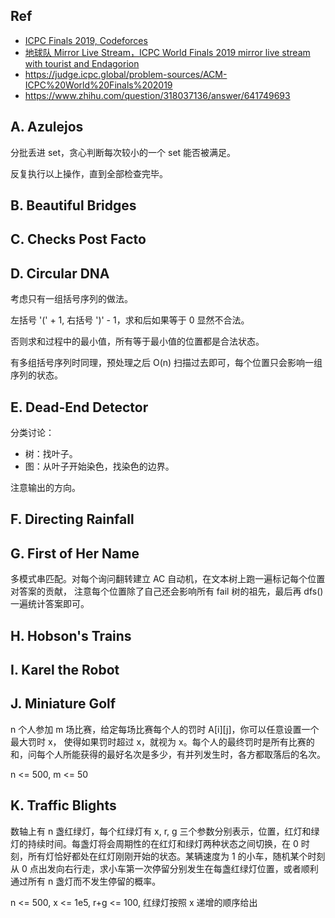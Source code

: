 ## Ref
- [ICPC Finals 2019, Codeforces](https://codeforces.com/blog/entry/66365)
- [地球队 Mirror Live Stream，ICPC World Finals 2019 mirror live stream with tourist and Endagorion](https://www.youtube.com/watch?v=X6YdKQspOBk)
- https://judge.icpc.global/problem-sources/ACM-ICPC%20World%20Finals%202019
- https://www.zhihu.com/question/318037136/answer/641749693

## A. Azulejos
分批丢进 set，贪心判断每次较小的一个 set 能否被满足。

反复执行以上操作，直到全部检查完毕。

## B. Beautiful Bridges

## C. Checks Post Facto

## D. Circular DNA
考虑只有一组括号序列的做法。

左括号 '(' + 1, 右括号 ')' - 1，求和后如果等于 0 显然不合法。

否则求和过程中的最小值，所有等于最小值的位置都是合法状态。

有多组括号序列时同理，预处理之后 O(n) 扫描过去即可，每个位置只会影响一组序列的状态。

## E. Dead-End Detector
分类讨论：
- 树：找叶子。
- 图：从叶子开始染色，找染色的边界。

注意输出的方向。

## F. Directing Rainfall

## G. First of Her Name
多模式串匹配。对每个询问翻转建立 AC 自动机，在文本树上跑一遍标记每个位置对答案的贡献，
注意每个位置除了自己还会影响所有 fail 树的祖先，最后再 dfs() 一遍统计答案即可。


## H. Hobson's Trains

## I. Karel the Robot

## J. Miniature Golf
n 个人参加 m 场比赛，给定每场比赛每个人的罚时 A[i][j]，你可以任意设置一个最大罚时 x，
使得如果罚时超过 x，就视为 x。每个人的最终罚时是所有比赛的和，问每个人所能获得的最好名次是多少，有并列发生时，各方都取落后的名次。

n <= 500, m <= 50 

## K. Traffic Blights
数轴上有 n 盏红绿灯，每个红绿灯有 x, r, g 三个参数分别表示，位置，红灯和绿灯的持续时间。每盏灯将会周期性的在红灯和绿灯两种状态之间切换，在 0 时刻，所有灯恰好都处在红灯刚刚开始的状态。某辆速度为 1 的小车，随机某个时刻从 0 点出发向右行走，求小车第一次停留分别发生在每盏红绿灯位置，或者顺利通过所有 n 盏灯而不发生停留的概率。

n <= 500, x <= 1e5, r+g <= 100, 红绿灯按照 x 递增的顺序给出





